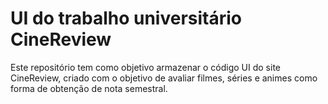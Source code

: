 # UI do trabalho universitário CineReview

Este repositório tem como objetivo armazenar o código UI do site CineReview, criado com o objetivo de avaliar filmes, séries e animes como forma de obtenção de nota semestral.